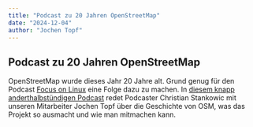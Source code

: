 ```yaml
---
title: "Podcast zu 20 Jahren OpenStreetMap"
date: "2024-12-04"
author: "Jochen Topf"
---
```


## Podcast zu 20 Jahren OpenStreetMap

OpenStreetMap wurde dieses Jahr 20 Jahre alt. Grund genug für den Podcast
[Focus on Linux](https://focusonlinux.podigee.io/) eine Folge dazu zu machen.
In [diesem knapp anderthalbstündigen
Podcast](https://focusonlinux.podigee.io/122-20-jahre-openstreetmap)
redet Podcaster Christian Stankowic mit unseren Mitarbeiter Jochen Topf über
die Geschichte von OSM, was das Projekt so ausmacht und wie man mitmachen kann.

